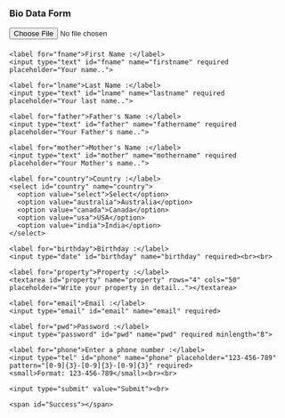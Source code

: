 

<!DOCTYPE html>
<html>
<head>
<style>
#preview {
    margin-top: 20px;
}

#preview img {
    max-width: 300px;
}

body, html {
  height: 100%;
  font-family: Arial, Helvetica, sans-serif;
}

* {
  box-sizing: border-box;
}

.bg-img {
  /* The image used */
  background-image: url("C:\Users\DELL\Downloads\beautiful-nature-mountain-scenery-with-flowers-picjumbo-com.jpg");

  min-height: 380px;

  /* Center and scale the image nicely */
  background-position: center;
  background-repeat: no-repeat;
  background-size: cover;
  position: relative;
}

/* Add styles to the form container */
.container {
  position: absolute;
  
  margin: 20px;
  max-width: 300px;
  padding: 16px;
  background-color: white;
}

input[type=text], select {
  width: 100%;
  padding: 12px 20px;
  margin: 8px 0;
  display: inline-block;
  border: 1px solid #ccc;
  border-radius: 4px;
  box-sizing: border-box;
}
textarea {
  width: 100%;
  height: 150px;
  padding: 12px 20px;
  box-sizing: border-box;
  border: 2px solid #ccc;
  border-radius: 4px;
  background-color: #f8f8f8;
  font-size: 16px;
  resize: none;
}
input[type=email], select {
width: 100%;
  padding: 12px 20px;
  margin: 8px 0;
  display: inline-block;
  border: 1px solid #ccc;
  border-radius: 4px;
  box-sizing: border-box;
}
input[type=password], select {
width: 100%;
  padding: 12px 20px;
  margin: 8px 0;
  display: inline-block;
  border: 1px solid #ccc;
  border-radius: 4px;
  box-sizing: border-box;
}
input[type=tel], select {
width: 100%;
  padding: 12px 20px;
  margin: 8px 0;
  display: inline-block;
  border: 1px solid #ccc;
  border-radius: 4px;
  box-sizing: border-box;
}


input[type=submit] {
  width: 100%;
  background-color: #4CAF50;
  color: white;
  padding: 14px 20px;
  margin: 8px 0;
  border: none;
  border-radius: 4px;
  cursor: pointer;
}

input[type=submit]:hover {
  background-color: #45a049;
}

div {
  border-radius: 5px;
  background-color: #f2f2f2;
  padding: 20px;
}
</style>
</head>
<body>

<h3>Bio Data Form</h3>

<div class="container">
  <form id="submit-to-google-sheet">
    <input type="file" id="photoInput" name="upload photo" accept="image/*">
    <div id="preview"></div>

    <label for="fname">First Name :</label>
    <input type="text" id="fname" name="firstname" required placeholder="Your name..">

    <label for="lname">Last Name :</label>
    <input type="text" id="lname" name="lastname" required placeholder="Your last name..">

    <label for="father">Father's Name :</label>
    <input type="text" id="father" name="fathername" required placeholder="Your Father's name..">

    <label for="mother">Mother's Name :</label>
    <input type="text" id="mother" name="mothername" required placeholder="Your Mother's name..">

    <label for="country">Country :</label>
    <select id="country" name="country">
      <option value="select">Select</option>  
      <option value="australia">Australia</option>
      <option value="canada">Canada</option>
      <option value="usa">USA</option>
      <option value="india">India</option>
    </select>

    <label for="birthday">Birthday :</label>
    <input type="date" id="birthday" name="birthday" required><br><br>

    <label for="property">Property :</label>
    <textarea id="property" name="property" rows="4" cols="50" placeholder="Write your property in detail.."></textarea>

    <label for="email">Email :</label>
    <input type="email" id="email" name="email" required>
    
    <label for="pwd">Password :</label>
    <input type="password" id="pwd" name="pwd" required minlength="8">

    <label for="phone">Enter a phone number :</label>
    <input type="tel" id="phone" name="phone" placeholder="123-456-789" pattern="[0-9]{3}-[0-9]{3}-[0-9]{3}" required>
    <small>Format: 123-456-789</small><br><br>

    <input type="submit" value="Submit"><br>

    <span id="Success"></span>
  </form>
</div>

<script>
    const scriptURL = 'https://script.google.com/macros/s/AKfycbyMkzM1iwmSTAfgNsnjzUx3uxTz_93fBBQhMLBEogEpYBy9d-4MKwrW5X6u8pFnkig1Ug/exec';
    const form = document.getElementById('submit-to-google-sheet');
    const successMessage = document.getElementById('Success');
    const apiKey = 'e951f16c113e6bb18b744636d2177343'; // Replace YOUR_IMGBB_API_KEY with your actual API key

    form.addEventListener('submit', e => {
        e.preventDefault();
        const formData = new FormData(form);
        fetch(scriptURL, { method: 'POST', body: formData })
        .then(response => {
            successMessage.textContent = "Data Successfully Submitted";
            setTimeout(() => {
                successMessage.textContent = "";
            }, 700);
            form.reset();
        })
        .catch(error => console.error('Error!', error.message));
    });

    document.getElementById('photoInput').addEventListener('change', function(event) {
        previewPhoto(event);
    });

    function previewPhoto(event) {
        const file = event.target.files[0];

        if (file) {
            const reader = new FileReader();

            reader.onload = function(e) {
                const preview = document.getElementById('preview');
                const img = document.createElement('img');
                img.src = e.target.result;
                img.style.maxWidth = '300px'; // Added for styling
                preview.innerHTML = '';
                preview.appendChild(img);

                // Upload image to ImgBB
                uploadImageToImgBB(file);
            }

            reader.readAsDataURL(file);
        }
    }

    function uploadImageToImgBB(imageFile) {
        const formData = new FormData();
        formData.append('image', imageFile);

        fetch('https://api.imgbb.com/1/upload?key=' + apiKey, {
            method: 'POST',
            body: formData,
        })
        .then(response => response.json())
        .then(data => {
            const imageUrl = data.data.url;
            const imageName = data.data.name;
            // Now you can use `imageUrl` and `imageName` to store in your Google Sheet
            console.log('Image URL:', imageUrl);
            console.log('Image Name:', imageName);
        })
        .catch(error => console.error('Error uploading image to ImgBB:', error));
    }
</script>

</body>
</html>

